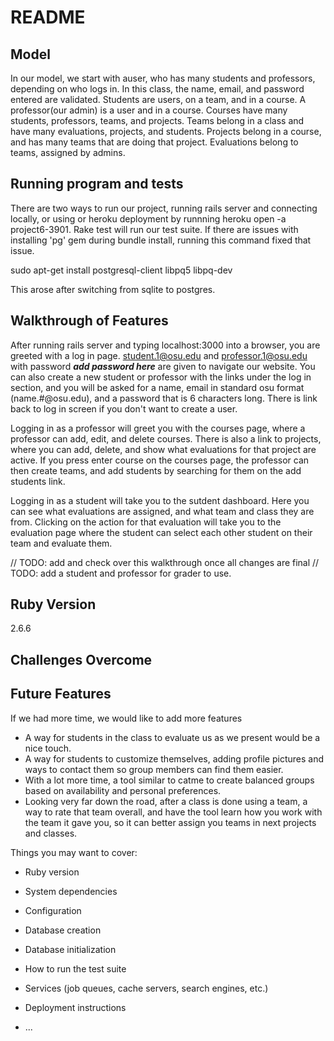 # README

## Model
In our model, we start with auser, who has many students and professors, depending on who logs in. In this class, the name, email, and password entered are validated. Students are users, on a team, and in a course. A professor(our admin) is a user and in a course. Courses have many students, professors, teams, and projects. Teams belong in a class and have many evaluations, projects, and students. Projects belong in a course, and has many teams that are doing that project. Evaluations belong to teams, assigned by admins. 

## Running program and tests
There are two ways to run our project, running rails server and connecting locally, or using or heroku deployment by runnning heroku open -a project6-3901.
Rake test will run our test suite.
If there are issues with installing 'pg' gem during bundle install, running this command fixed that issue.

sudo apt-get install postgresql-client libpq5 libpq-dev

This arose after switching from sqlite to postgres.

## Walkthrough of Features
After running rails server and typing localhost:3000 into a browser, you are greeted with a log in page. student.1@osu.edu and professor.1@osu.edu with password  ***add password here*** are given to navigate our website. You can also create a new student or professor with the links under the log in section, and you will be asked for a name, email in standard osu format (name.#@osu.edu), and a password that is 6 characters long. There is link back to log in screen if you don't want to create a user. 

Logging in as a professor will greet you with the courses page, where a professor can add, edit, and delete courses. There is also a link to projects, where you can add, delete, and show what evaluations for that project are active. If you press enter course on the courses page, the professor can then create teams, and add students by searching for them on the add students link. 

Logging in as a student will take you to the sutdent dashboard. Here you can see what evaluations are assigned, and what team and class they are from. Clicking on the action for that evaluation will take you to the evaluation page where the student can select each other student on their team and evaluate them.

// TODO: add and check over this walkthrough once all changes are final
// TODO: add a student and professor for grader to use.

## Ruby Version
2.6.6

## Challenges Overcome


## Future Features
If we had more time, we would like to add more features
* A way for students in the class to evaluate us as we present would be a nice touch.
* A way for students to customize themselves, adding profile pictures and ways to contact them so group members can find them easier. 
* With a lot more time, a tool similar to catme to create balanced groups based on availability and personal preferences.
* Looking very far down the road, after a class is done using a team, a way to rate that team overall, and have the tool learn how you work with the team it gave you, so it can better assign you teams in next projects and classes.

Things you may want to cover:

* Ruby version

* System dependencies

* Configuration

* Database creation

* Database initialization

* How to run the test suite

* Services (job queues, cache servers, search engines, etc.)

* Deployment instructions

* ...
